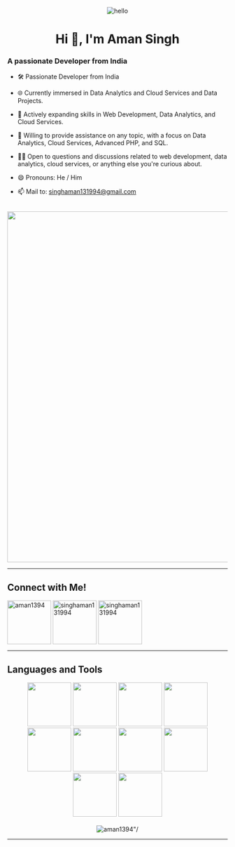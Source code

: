 <p align="center"> <img src="https://raw.githubusercontent.com/Vrindagupta6828/Vrindagupta6828/master/assest/hello.gif" alt="hello" /> </p>
<h1 align="center">Hi 👋, I'm <span>Aman Singh</span> </h1>
<h3 align="left"><span>A passionate Developer from India</span></h3>

- 🛠 Passionate Developer from India

- 🌐 Currently immersed in Data Analytics and Cloud Services and Data Projects.

- 🌱 Actively expanding skills in Web Development, Data Analytics, and Cloud Services.

- 💬 Willing to provide assistance on any topic, with a focus on Data Analytics, Cloud Services, Advanced PHP, and SQL.

- 🙋🏾 Open to questions and discussions related to web development, data analytics, cloud services, or anything else you're curious about.

- 😄 Pronouns: He / Him

- 📫 Mail to: singhaman131994@gmail.com 
<br><br>
<div align="center">
<img src="https://user-images.githubusercontent.com/74038190/212750672-2f3f2b50-c84f-4ed8-a60a-849ae69ff9df.gif" width="800">
</div>

 ---
 
## Connect with Me!
<div align="left">
  <a href="https://github.com/aman1394" target="blank"><img align="center" src="https://user-images.githubusercontent.com/74038190/212257468-1e9a91f1-b626-4baa-b15d-5c385dfa7ed2.gif" alt="aman1394" width="100"/></a>
   <a href="https://www.linkedin.com/in/aman-singh-855a20105/" target="blank"><img align="center" src="https://user-images.githubusercontent.com/74038190/235294012-0a55e343-37ad-4b0f-924f-c8431d9d2483.gif" alt="singhaman131994" width="100"/></a>
   <a href="https://twitter.com/singhaman131994" target="blank"><img align="center" src="https://github-production-user-asset-6210df.s3.amazonaws.com/74038190/241765460-cc4fe88c-7f7a-41d8-b449-34b7a178c1c6.gif" alt="singhaman131994" width="100"/></a>
</div>

 ---

## Languages and Tools
<div align="center">
  <img src="https://github-production-user-asset-6210df.s3.amazonaws.com/74038190/238200426-29fd6286-4e7b-4d6c-818f-c4765d5e39a9.gif" width="100">
  <img src="https://github-production-user-asset-6210df.s3.amazonaws.com/74038190/238200428-67f477ed-6624-42da-99f0-1a7b1a16eecb.gif" width="100">
  <img src="https://user-images.githubusercontent.com/74038190/212280805-9bcb336b-8c55-46a8-abf8-ff286ab55472.gif" width="100">
  <img src="https://user-images.githubusercontent.com/74038190/212257454-16e3712e-945a-4ca2-b238-408ad0bf87e6.gif" width="100">
  <img src="https://user-images.githubusercontent.com/74038190/212257467-871d32b7-e401-42e8-a166-fcfd7baa4c6b.gif" width="100">
  <img src="https://user-images.githubusercontent.com/74038190/212257460-738ff738-247f-4445-a718-cdd0ca76e2db.gif" width="100">
  <img src="https://user-images.githubusercontent.com/74038190/212257465-7ce8d493-cac5-494e-982a-5a9deb852c4b.gif" width="100">
  <img src="https://github-production-user-asset-6210df.s3.amazonaws.com/74038190/238200620-398b19b1-9aae-4c1f-8bc0-d172a2c08d68.gif" width="100">
  <img src="https://github-production-user-asset-6210df.s3.amazonaws.com/74038190/238200433-3fb2cdf6-8920-462e-87a4-95af376418aa.gif" width="100">
  <img src="https://user-images.githubusercontent.com/74038190/212281775-b468df30-4edc-4bf8-a4ee-f52e1aaddc86.gif" width="100">
</div>
<br>
<div align="center"><img src="https://github-readme-stats.vercel.app/api/top-langs/?username=aman1394&layout=compact" alt=aman1394"/></div>

---







